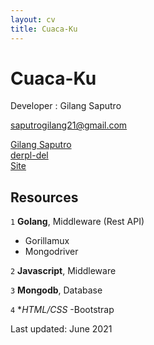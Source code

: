 ```yaml
---
layout: cv
title: Cuaca-Ku
---
```

# Cuaca-Ku
Developer : Gilang Saputro

<a href="">saputrogilang21@gmail.com</a>
<div id="webaddress">
  <a href="https://www.linkedin.com/in/gilang-saputro-8ab503149/"><i class="fas fa-users"></i>Gilang Saputro</a><br/>
  <a href="https://github.com/derpl-del/"><i class="fab fa-github"></i> derpl-del</a><br/>
  <a href="">Site</a>
</div>

## Resources

`1`
**Golang**, Middleware (Rest API)

- Gorillamux
- Mongodriver

`2`
**Javascript**, Middleware

`3`
**Mongodb**, Database

`4`
**HTML/CSS*
-Bootstrap

<a>Last updated: June 2021</a>
